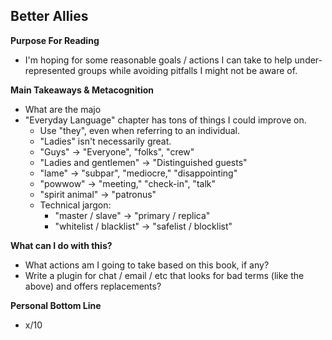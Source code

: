 ## Better Allies

**Purpose For Reading**
- I'm hoping for some reasonable goals / actions I can take to help under-represented groups while avoiding pitfalls I might not be aware of.
 
**Main Takeaways & Metacognition**
- What are the majo
- "Everyday Language" chapter has tons of things I could improve on.
	- Use "they", even when referring to an individual.
	- "Ladies" isn't necessarily great.
	- "Guys" -> "Everyone", "folks", "crew"
	- "Ladies and gentlemen" -> "Distinguished guests"
	- "lame" -> "subpar", "mediocre," "disappointing"
	- "powwow" -> "meeting," "check-in", "talk"
	- "spirit animal" -> "patronus"
	- Technical jargon:
		- "master / slave" -> "primary / replica"
		- "whitelist / blacklist" -> "safelist / blocklist"

**What can I do with this?**
- What actions am I going to take based on this book, if any?
- Write a plugin for chat / email / etc that looks for bad terms (like the above) and offers replacements?

**Personal Bottom Line**
- x/10
<!--stackedit_data:
eyJoaXN0b3J5IjpbLTkyNTA0OTc5NiwtOTU0NjExNzk1LC0xND
g1ODAyMzkwXX0=
-->
